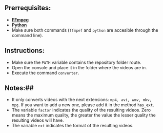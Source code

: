 Prerrequisites:
---------------

 - [**FFmpeg**](https://www.ffmpeg.org/)
 - [**Python**](https://www.python.org/)
 - Make sure both commands (`ffmpef` and `python` are accesible through the command line).

Instructions:
-------------

 - Make sure the `PATH` variable contains the repository folder route.
 - Open the console and place it in the folder where the videos are in.
 - Execute the command `converter`.

## Notes:##

 - It only converts videos with the next extensions: `mp4, avi, wmv, mkv, mpg`. If you want to add a new one, please add it in the method `has_ext`.
 - The variable `factor` indicates the quality of the resulting videos. Zero means the maximum quality, the greater the value the lesser quality the resulting videos will have.
 - The variable `ext` indicates the format of the resulting videos.